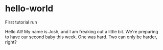 # hello-world
First tutorial run

Hello All! My name is Josh, and I am freaking out a little bit. We're preparing to have our second baby this week.
One was hard.
Two can only be harder, right?
